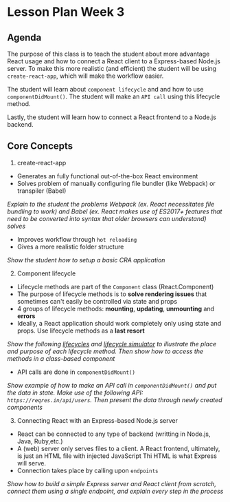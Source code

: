 # Lesson Plan Week 3

## Agenda

The purpose of this class is to teach the student about more advantage React usage and how to connect a React client to a Express-based Node.js server. To make this more realistic (and efficient) the student will be using `create-react-app`, which will make the workflow easier.

The student will learn about `component lifecycle` and and how to use `componentDidMount()`. The student will make an `API call` using this lifecycle method.

Lastly, the student will learn how to connect a React frontend to a Node.js backend.

## Core Concepts

1. create-react-app

- Generates an fully functional out-of-the-box React environment
- Solves problem of manually configuring file bundler (like Webpack) or transpiler (Babel)

_Explain to the student the problems Webpack (ex. React necessitates file bundling to work) and Babel (ex. React makes use of ES2017+ features that need to be converted into syntax that older browsers can understand) solves_

- Improves workflow through `hot reloading`
- Gives a more realistic folder structure

_Show the student how to setup a basic CRA application_

2. Component lifecycle

- Lifecycle methods are part of the `Component` class (React.Component)
- The purpose of lifecycle methods is to **solve rendering issues** that sometimes can't easily be controlled via state and props
- 4 groups of lifecycle methods: **mounting**, **updating**, **unmounting** and **errors**
- Ideally, a React application should work completely only using state and props. Use lifecycle methods as a **last resort**

_Show the following [lifecycles](http://projects.wojtekmaj.pl/react-lifecycle-methods-diagram/) and [lifecycle simulator](https://reactarmory.com/guides/lifecycle-simulators) to illustrate the place and purpose of each lifecycle method. Then show how to access the methods in a class-based component_

- API calls are done in `componentDidMount()`

_Show example of how to make an API call in `componentDidMount()` and put the data in state. Make use of the following API: `https://reqres.in/api/users`. Then present the data through newly created components_

3. Connecting React with an Express-based Node.js server

- React can be connected to any type of backend (writting in Node.js, Java, Ruby,etc.)
- A (web) server only serves files to a client. A React frontend, ultimately, is just an HTML file with injected JavaScript Thi HTML is what Express will serve.
- Connection takes place by calling upon `endpoints`

_Show how to build a simple Express server and React client from scratch, connect them using a single endpoint, and explain every step in the process_
